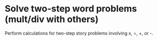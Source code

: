 # Solve two-step word problems (mult/div with others)

Perform calculations for two-step story problems involving x, ÷, +, or -.
